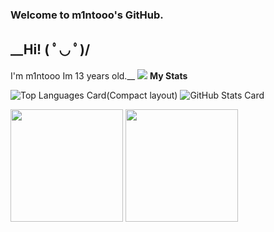 ### Welcome to m1ntooo's GitHub.
## __Hi! ( ﾟ◡ ﾟ)/  
I'm m1ntooo
Im 13 years old.__
 <img src="https://count.getloli.com/get/@m1ntooo?theme=asoul">
__My Stats__  

![Top Languages Card(Compact layout)](https://github-readme-stats.vercel.app/api/top-langs/?username=m1ntooo&layout=compact)
![GitHub Stats Card](https://github-readme-stats.vercel.app/api?username=m1ntooo&show_icons=true&count_private=true)
<p>
  <img height="180px" src="https://github-readme-stats.vercel.app/api?username=m1ntooo&theme=dark"/>
  <img height="180px" src="https://github-readme-stats.vercel.app/api/top-langs/?username=m1ntooo&layout=compact&theme=dark"/>

  </a>
</p>
